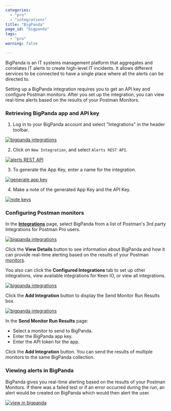 ```yaml
---
categories:
  - "pro"
  - "integrations"
title: "BigPanda"
page_id: "bigpanda"
tags: 
  - "pro"
warning: false

---
```

BigPanda is an IT systems management platform that aggregates and correlates IT alerts to create high-level IT incidents. It allows different services to be connected to have a single place where all the alerts can be directed to.

Setting up a BigPanda integration requires you to get an API key and configure Postman monitors. After you set up the integration, you can view real-time alerts based on the results of your Postman Monitors.


### Retrieving BigPanda app and API key

1. Log in to your BigPanda account and select "Integrations" in the header toolbar.

[![bigpanda integrations](https://s3.amazonaws.com/postman-static-getpostman-com/postman-docs/58834801.png)](https://s3.amazonaws.com/postman-static-getpostman-com/postman-docs/58834801.png)

2. Click on `New Integration`, and select `Alerts REST API`.

[![alerts REST API](https://s3.amazonaws.com/postman-static-getpostman-com/postman-docs/58834897.png)](https://s3.amazonaws.com/postman-static-getpostman-com/postman-docs/58834897.png)

3. To generate the App Key, enter a name for the integration.

[![generate app key](https://s3.amazonaws.com/postman-static-getpostman-com/postman-docs/58834937.png)](https://s3.amazonaws.com/postman-static-getpostman-com/postman-docs/58834937.png)

4. Make a note of the generated App Key and the API Key.

[![note keys](https://s3.amazonaws.com/postman-static-getpostman-com/postman-docs/58835014.png)](https://s3.amazonaws.com/postman-static-getpostman-com/postman-docs/58835014.png)

### Configuring Postman monitors

In the **[Integrations](https://app.getpostman.com/dashboard/integrations)** page, select BigPanda from a list of Postman's 3rd party Integrations for Postman Pro users.

[![bigpanda integrations](https://s3.amazonaws.com/postman-static-getpostman-com/postman-docs/integrations_bigPanda.png)](https://s3.amazonaws.com/postman-static-getpostman-com/postman-docs/integrations_bigPanda.png)

Click the **View Details** button to see information about BigPanda and how it can provide real-time alerting based on the results of your Postman [monitors](https://www.getpostman.com/docs/postman/monitors/intro_monitors). 

You also can click the **Configured Integrations** tab to set up other integrations, view available integrations for Keen IO, or view all integrations.

[![bigpanda integrations](https://s3.amazonaws.com/postman-static-getpostman-com/postman-docs/integrations_bigPanda_details1.png)](https://s3.amazonaws.com/postman-static-getpostman-com/postman-docs/integrations_bigPanda_details1.png)


Click the **Add Integration** button to display the Send Monitor Run Results box.

[![bigpanda integrations](https://s3.amazonaws.com/postman-static-getpostman-com/postman-docs/integrations_BigPanda_sendMonitor1.png)](https://s3.amazonaws.com/postman-static-getpostman-com/postman-docs/integrations_BigPanda_sendMonitor1.png)

In the **Send Monitor Run Results** page:
* Select a monitor to send to BigPanda.
* Enter the BigPanda app key.
* Enter the API token for the app.

Click the **Add Integration** button. 
You can send the results of multiple monitors to the same BigPanda collection.

### Viewing alerts in BigPanda

BigPanda gives you real-time alerting based on the results of your Postman Monitors. If there was a failed test or if an error occurred during the run, an alert would be created on BigPanda which would then alert the user.

[![view in bigpanda](https://s3.amazonaws.com/postman-static-getpostman-com/postman-docs/58835364.png)](https://s3.amazonaws.com/postman-static-getpostman-com/postman-docs/58835364.png)
